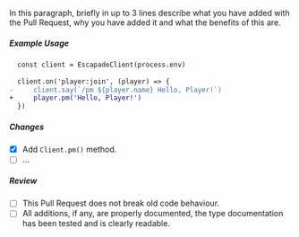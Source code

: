 
In this paragraph, briefly in up to 3 lines describe what you have added with the Pull Request, why you have added it and what the benefits of this are.

##### Example Usage <!-- IF THIS PULL REQUEST DOES NOT INTRODUCE NEW CODE BEHAVIOUR, EXTERNAL OR INTERNAL, REMOVE THIS SECTION -->

```diff
  const client = EscapadeClient(process.env)
  
  client.on('player:join', (player) => {
-     client.say(`/pm ${player.name} Hello, Player!`)
+     player.pm('Hello, Player!')
  })
```

##### Changes <!-- DESCRIBE ALL CHANGES/ MODIFICATIONS STARTING WITH ADD/ REMOVE/ CHANGE. KEEP EVERYTHING SHORT -->

- [x] Add `Client.pm()` method.
- [ ] ...

##### Review <!-- IF THIS PULL REQUEST DOES NOT INTRODUCE NEW CODE BEHAVIOUR, EXTERNAL OR INTERNAL, REMOVE THIS SECTION -->

- [ ] This Pull Request does not break old code behaviour. 
- [ ] All additions, if any, are properly documented, the type documentation has been tested and is clearly readable.
